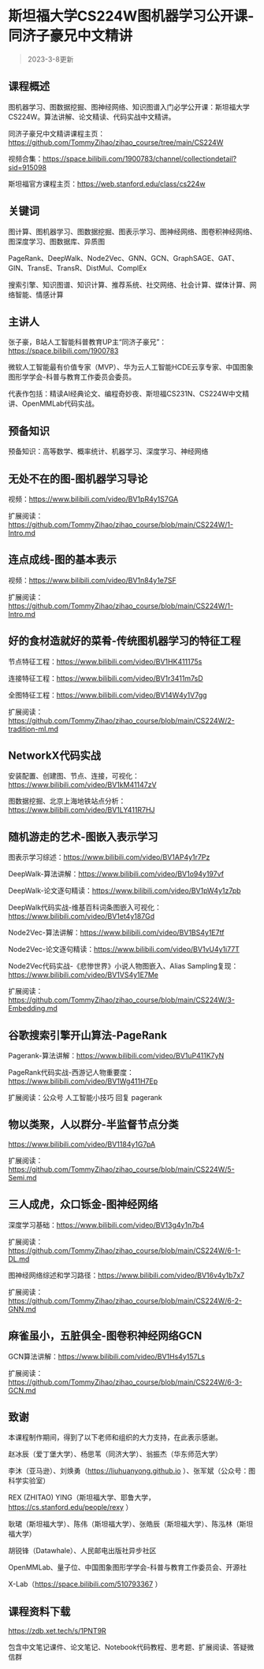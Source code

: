 # 斯坦福大学CS224W图机器学习公开课-同济子豪兄中文精讲

> 2023-3-8更新

## 课程概述

图机器学习、图数据挖掘、图神经网络、知识图谱入门必学公开课：斯坦福大学CS224W。算法讲解、论文精读、代码实战中文精讲。

同济子豪兄中文精讲课程主页：https://github.com/TommyZihao/zihao_course/tree/main/CS224W

视频合集：https://space.bilibili.com/1900783/channel/collectiondetail?sid=915098

斯坦福官方课程主页：https://web.stanford.edu/class/cs224w

## 关键词

图计算、图机器学习、图数据挖掘、图表示学习、图神经网络、图卷积神经网络、图深度学习、图数据库、异质图

PageRank、DeepWalk、Node2Vec、GNN、GCN、GraphSAGE、GAT、GIN、TransE、TransR、DistMul、ComplEx

搜索引擎、知识图谱、知识计算、推荐系统、社交网络、社会计算、媒体计算、网络智能、情感计算

## 主讲人

张子豪，B站人工智能科普教育UP主“同济子豪兄”：https://space.bilibili.com/1900783

微软人工智能最有价值专家（MVP）、华为云人工智能HCDE云享专家、中国图象图形学学会-科普与教育工作委员会委员。

代表作包括：精读AI经典论文、编程奇妙夜、斯坦福CS231N、CS224W中文精讲、OpenMMLab代码实战。

## 预备知识

预备知识：高等数学、概率统计、机器学习、深度学习、神经网络

## 无处不在的图-图机器学习导论

视频：https://www.bilibili.com/video/BV1pR4y1S7GA

扩展阅读：https://github.com/TommyZihao/zihao_course/blob/main/CS224W/1-Intro.md

## 连点成线-图的基本表示

视频：https://www.bilibili.com/video/BV1n84y1e7SF

扩展阅读：https://github.com/TommyZihao/zihao_course/blob/main/CS224W/1-Intro.md

## 好的食材造就好的菜肴-传统图机器学习的特征工程

节点特征工程：https://www.bilibili.com/video/BV1HK411175s

连接特征工程：https://www.bilibili.com/video/BV1r3411m7sD

全图特征工程：https://www.bilibili.com/video/BV14W4y1V7gg

扩展阅读：https://github.com/TommyZihao/zihao_course/blob/main/CS224W/2-tradition-ml.md

## NetworkX代码实战

安装配置、创建图、节点、连接，可视化：https://www.bilibili.com/video/BV1kM41147zV

图数据挖掘、北京上海地铁站点分析：https://www.bilibili.com/video/BV1LY411R7HJ

## 随机游走的艺术-图嵌入表示学习

图表示学习综述：https://www.bilibili.com/video/BV1AP4y1r7Pz

DeepWalk-算法讲解：https://www.bilibili.com/video/BV1o94y197vf

DeepWalk-论文逐句精读：https://www.bilibili.com/video/BV1pW4y1z7pb

DeepWalk代码实战-维基百科词条图嵌入可视化：https://www.bilibili.com/video/BV1et4y187Gd

Node2Vec-算法讲解：https://www.bilibili.com/video/BV1BS4y1E7tf

Node2Vec-论文逐句精读：https://www.bilibili.com/video/BV1vU4y1i77T

Node2Vec代码实战-《悲惨世界》小说人物图嵌入、Alias Sampling复现：https://www.bilibili.com/video/BV1VS4y1E7Me

扩展阅读：https://github.com/TommyZihao/zihao_course/blob/main/CS224W/3-Embedding.md

## 谷歌搜索引擎开山算法-PageRank

Pagerank-算法讲解：https://www.bilibili.com/video/BV1uP411K7yN

PageRank代码实战-西游记人物重要度：https://www.bilibili.com/video/BV1Wg411H7Ep

扩展阅读：公众号 人工智能小技巧 回复 pagerank

## 物以类聚，人以群分-半监督节点分类

https://www.bilibili.com/video/BV1184y1G7pA

扩展阅读：https://github.com/TommyZihao/zihao_course/blob/main/CS224W/5-Semi.md

## 三人成虎，众口铄金-图神经网络

深度学习基础：https://www.bilibili.com/video/BV13g4y1n7b4

扩展阅读：https://github.com/TommyZihao/zihao_course/blob/main/CS224W/6-1-DL.md

图神经网络综述和学习路径：https://www.bilibili.com/video/BV16v4y1b7x7

扩展阅读：https://github.com/TommyZihao/zihao_course/blob/main/CS224W/6-2-GNN.md

## 麻雀虽小，五脏俱全-图卷积神经网络GCN

GCN算法讲解：https://www.bilibili.com/video/BV1Hs4y157Ls

扩展阅读：https://github.com/TommyZihao/zihao_course/blob/main/CS224W/6-3-GCN.md

## 致谢

本课程制作期间，得到了以下老师和组织的大力支持，在此表示感谢。

赵冰辰（爱丁堡大学）、杨思苇（同济大学）、翁振杰（华东师范大学）

李沐（亚马逊）、刘焕勇（https://liuhuanyong.github.io ）、张军斌（公众号：图科学实验室）

REX (ZHITAO) YING（斯坦福大学、耶鲁大学，https://cs.stanford.edu/people/rexy ）

耿珺（斯坦福大学）、陈伟（斯坦福大学）、张皓辰（斯坦福大学）、陈泓林（斯坦福大学）

胡锐锋（Datawhale）、人民邮电出版社异步社区

OpenMMLab、量子位、中国图象图形学学会-科普与教育工作委员会、开源社

X-Lab（https://space.bilibili.com/510793367 ）

## 课程资料下载

https://zdb.xet.tech/s/1PNT9R

包含中文笔记课件、论文笔记、Notebook代码教程、思考题、扩展阅读、答疑微信群


